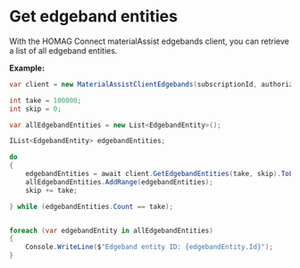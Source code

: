 # Get edgeband entities
With the HOMAG Connect materialAssist edgebands client, you can retrieve a list of all edgeband entities.

<strong>Example:</strong>

```csharp
var client = new MaterialAssistClientEdgebands(subscriptionId, authorizationKey);

int take = 100000;
int skip = 0;

var allEdgebandEntities = new List<EdgebandEntity>();

IList<EdgebandEntity> edgebandEntities;

do
{
    edgebandEntities = await client.GetEdgebandEntities(take, skip).ToListAsync();
    allEdgebandEntities.AddRange(edgebandEntities);
    skip += take;

} while (edgebandEntities.Count == take);


foreach (var edgebandEntity in allEdgebandEntities)
{
    Console.WriteLine($"Edgeband entity ID: {edgebandEntity.Id}");
}
```